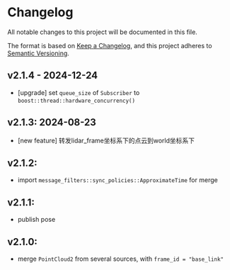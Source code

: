 # Changelog

All notable changes to this project will be documented in this file.

The format is based on [Keep a Changelog](https://keepachangelog.com/en/1.1.0/),
and this project adheres to [Semantic Versioning](https://semver.org/spec/v2.0.0.html).

## v2.1.4 - 2024-12-24
- [upgrade] set `queue_size` of `Subscriber` to `boost::thread::hardware_concurrency()`

## v2.1.3: 2024-08-23
- [new feature] 转发lidar_frame坐标系下的点云到world坐标系下

## v2.1.2: 
- import `message_filters::sync_policies::ApproximateTime` for merge

## v2.1.1: 
- publish pose

## v2.1.0: 
- merge `PointCloud2` from several sources, with `frame_id = "base_link"`
